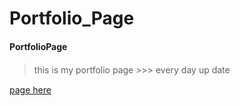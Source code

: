 # Portfolio_Page
####  PortfolioPage
> 
> this is my portfolio page  >>> every day up date
>　

<a href="https://suzinroh.github.io/Page/index.html"> page here</a>
